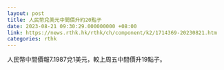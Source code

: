 ```yaml
---
layout: post
title: 人民幣兌美元中間價升約20點子
date: 2023-08-21 09:30:29.000000000 +08:00
link: https://news.rthk.hk/rthk/ch/component/k2/1714369-20230821.htm
categories: rthk
---
```


人民幣中間價報7.1987兌1美元，較上周五中間價升19點子。
